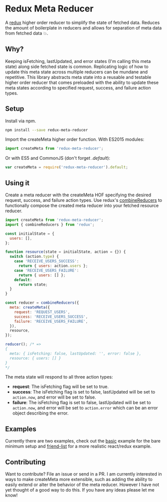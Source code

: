 # Redux Meta Reducer
A [redux](https://github.com/reactjs/redux) higher order reducer to simplify the state of fetched data. Reduces the amount of boilerplate in reducers and allows for separation of meta data from fetched data :collision:.

## Why?
Keeping isFetching, lastUpdated, and error states (I'm calling this meta state) along side fetched state is common. Replicating logic of how to update this meta state across multiple reducers can be mundane and repetitive. This library abstracts meta state into a reusable and testable higher order reducer that comes preloaded with the ability to update these meta states according to specified request, success, and failure action types.

## Setup
Install via npm.

```sh
npm install --save redux-meta-reducer
```

Import the createMeta higher order function. With ES2015 modules:

```javascript
import createMeta from 'redux-meta-reducer';
```

Or with ES5 and CommonJS (don't forget _.default_):
```javascript
var createMeta = require('redux-meta-reducer').default;
```

## Using it
Create a meta reducer with the createMeta HOF specifying the desired request, success, and failure action types. Use redux's [combineReducers](http://redux.js.org/docs/api/combineReducers.html) to functionally compose the created meta reducer into your fetched resource reducer.
```javascript
import createMeta from 'redux-meta-reducer';
import { combineReducers } from 'redux';

const initialState = {
  users: [],
};

function resource(state = initialState, action = {}) {
  switch (action.type) {
    case 'RECEIVE_USERS_SUCCESS':
      return { users: action.users };
    case 'RECEIVE_USERS_FAILURE':
      return { users: [] };
    default:
      return state;
  }
}

const reducer = combineReducers({
  meta: createMeta({
    request: 'REQUEST_USERS',
    success: 'RECEIVE_USERS_SUCCESS',
    failure: 'RECEIVE_USERS_FAILURE',
  }),
  resource,
});

reducer(); /* =>
{
  meta: { isFetching: false, lastUpdated: '', error: false },
  resource: { users: [] }
}
*/
```
The meta state will respond to all three action types:
- **request**:
The isFetching flag will be set to true.
- **success**:
The isFetching flag is set to false, lastUpdated will be set to `action.now`, and error will be set to false.
- **failure**:
The isFetching flag is set to false, lastUpdated will be set to `action.now`, and error will be set to `action.error` which can be an error object describing the error.

## Examples
Currently there are two examples, check out the [basic](/examples/basic) example for the bare minimum setup and [friend-list](/examples/friend-list) for a more realistic react/redux example.

## Contributing
Want to contribute? File an issue or send in a PR. I am currently interested in ways to make createMeta more extensible, such as adding the ability to easily extend or alter the behavior of the meta reducer. However I have not yet thought of a good way to do this. If you have any ideas please let me know!
